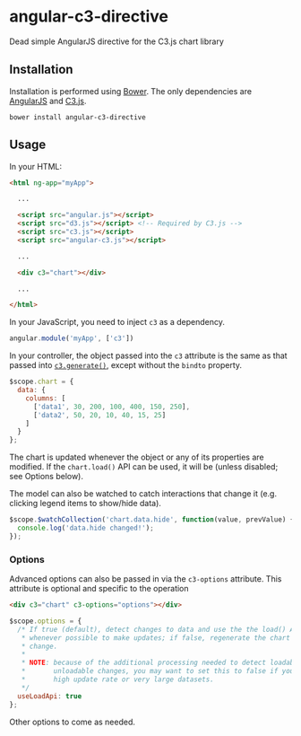 angular-c3-directive
====================

Dead simple AngularJS directive for the C3.js chart library

Installation
------------

Installation is performed using [Bower](http://bower.io). The only dependencies
are [AngularJS][] and [C3.js][].

```
bower install angular-c3-directive
```

Usage
-----

In your HTML:

```html
<html ng-app="myApp">

  ...

  <script src="angular.js"></script>
  <script src="d3.js"></script> <!-- Required by C3.js -->
  <script src="c3.js"></script>
  <script src="angular-c3.js"></script>

  ...

  <div c3="chart"></div>

  ...

</html>
```

In your JavaScript, you need to inject `c3` as a dependency.

```javascript
angular.module('myApp', ['c3'])
```

In your controller, the object passed into the `c3` attribute is the same as
that passed into [`c3.generate()`][c3.generate], except without the `bindto`
property.

```javascript
$scope.chart = {
  data: {
    columns: [
      ['data1', 30, 200, 100, 400, 150, 250],
      ['data2', 50, 20, 10, 40, 15, 25]
    ]
  }
};
```

The chart is updated whenever the object or any of its properties are modified.
If the `chart.load()` API can be used, it will be (unless disabled; see Options
below).

The model can also be watched to catch interactions that change it (e.g.
clicking legend items to show/hide data).

```javascript
$scope.$watchCollection('chart.data.hide', function(value, prevValue) {
  console.log('data.hide changed!');
});
```

### Options

Advanced options can also be passed in via the `c3-options` attribute. This
attribute is optional and specific to the operation

```html
<div c3="chart" c3-options="options"></div>
```

```javascript
$scope.options = {
  /* If true (default), detect changes to data and use the the load() API
   * whenever possible to make updates; if false, regenerate the chart on every
   * change.
   *
   * NOTE: because of the additional processing needed to detect loadable vs
   *       unloadable changes, you may want to set this to false if you have a
   *       high update rate or very large datasets.
   */
  useLoadApi: true
};
```

Other options to come as needed.


[AngularJS]: https://github.com/angular/bower-angular
[C3.js]: https://github.com/masayuki0812/c3
[c3.generate]: http://c3js.org/gettingstarted.html#generate
